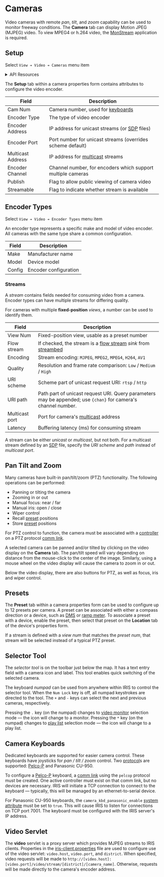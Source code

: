 # Cameras

Video cameras with remote _pan_, _tilt_, and _zoom_ capability can be used to
monitor freeway conditions.  The **Camera** tab can display Motion JPEG (MJPEG)
video.  To view MPEG4 or h.264 video, the [MonStream] application is required.

## Setup

Select `View ➔ Video ➔ Cameras` menu item

<details>
<summary>API Resources</summary>

* `iris/camera_pub`
* `iris/api/camera` (minimal)
* `iris/api/camera/{name}` (full)

| Access       | Minimal              | Full                        |
|--------------|----------------------|-----------------------------|
| 👁️  View      | name, location       | geo\_loc, video\_loss       |
| 👉 Operate   |                      | ptz †, recall\_preset †     |
| 💡 Manage    | notes, publish       | streamable, store\_preset † |
| 🔧 Configure | controller, cam\_num | pin, cam\_template, encoder\_type, enc\_address, enc\_port, enc\_mcast, enc\_channel

† _Write only_

[Dependent resources]:

* [flow stream]

</details>

The **Setup** tab within a camera properties form contains attributes to
configure the video encoder.

Field             | Description
------------------|-------------------------------------------------------
Cam Num           | Camera number, used for [keyboards](#camera-keyboards)
Encoder Type      | The type of video encoder
Encoder Address   | IP address for unicast streams (or [SDP] files)
Encoder Port      | Port number for unicast streams (overrides scheme default)
Multicast Address | IP address for [multicast] streams
Encoder Channel   | Channel number, for encoders which support multiple cameras
Publish           | Flag to allow public viewing of camera video
Streamable        | Flag to indicate whether stream is available

## Encoder Types

Select `View ➔ Video ➔ Encoder Types` menu item

An encoder type represents a specific make and model of video encoder.  All
cameras with the same type share a common configuration.

Field    | Description
---------|------------------
Make     | Manufacturer name
Model    | Device model
Config   | Encoder configuration

### Streams

A _stream_ contains fields needed for consuming video from a camera.  Encoder
types can have multiple streams for differing quality.

For cameras with multiple **fixed-position** _views_, a number can be used to
identify them.

Field          | Description
---------------|-----------------------------------------------------------
View Num       | Fixed-position view, usable as a preset number
Flow stream    | If checked, the stream is a [flow stream] _sink_ from [streambed]
Encoding       | Stream encoding: `MJPEG`, `MPEG2`, `MPEG4`, `H264`, `AV1`
Quality        | Resolution and frame rate comparison: `Low` / `Medium` / `High`
URI scheme     | Scheme part of unicast request URI: `rtsp` / `http`
URI path       | Path part of unicast request URI.  Query parameters may be appended; use `{chan}` for camera's channel number.
Multicast port | Port for camera's [multicast] address
Latency        | Buffering latency (ms) for consuming stream

A stream can be either _unicast_ or _multicast_, but not both.  For a multicast
stream defined by an [SDP] file, specify the _URI scheme_ and _path_ instead of
_multicast port_.

## Pan Tilt and Zoom

Many cameras have built-in pan/tilt/zoom (PTZ) functionality.  The following
operations can be performed:

* Panning or tilting the camera
* Zooming in or out
* Manual focus: near / far
* Manual iris: open / close
* Wiper control
* Recall [preset](#presets) positions
* Store [preset](#presets) positions

For PTZ control to function, the camera must be associated with a [controller]
on a PTZ protocol [comm link].

A selected camera can be panned and/or tilted by clicking on the video display
on the **Camera** tab.  The pan/tilt speed will vary depending on distance from
the mouse-click to the center of the image.  Similarly, using a mouse wheel on
the video display will cause the camera to zoom in or out.

Below the video display, there are also buttons for PTZ, as well as focus, iris
and wiper control.

## Presets

The **Preset** tab within a camera properties form can be used to configure up
to 12 presets per camera.  A preset can be associated with either a compass
direction or a device, such as [DMS] or [ramp meter].  To associate a preset
with a device, enable the preset, then select that preset on the **Location**
tab of the device's properties form.

If a stream is defined with a _view num_ that matches the _preset num_, that
stream will be selected instead of a typical PTZ preset.

## Selector Tool

The _selector tool_ is on the toolbar just below the map.  It has a text entry
field with a camera icon and label.  This tool enables quick switching of the
selected camera.

The keyboard _numpad_ can be used from anywhere within IRIS to control the
selector tool.  When the `Num Lock` key is off, all numpad keystrokes are
directed to the tool.  The `+` and `-` keys can select the next and previous
cameras, respectively.

Pressing the `.` key (on the numpad) changes to [video monitor] selection mode —
the icon will change to a monitor.  Pressing the `*` key (on the numpad) changes
to [play list] selection mode — the icon will change to a play list.

## Camera Keyboards

Dedicated keyboards are supported for easier camera control.  These keyboards
have joysticks for _pan / tilt / zoom_ control.  Two [protocol]s are supported:
[Pelco-P] and Panasonic CU-950.

To configure a [Pelco-P] keyboard, a [comm link] using the `pelcop` protocol
must be created.  One active controller must exist on that comm link, but no
devices are necessary.  IRIS will initiate a TCP connection to connect to the
keyboard — typically, this will be managed by an ethernet-to-serial device.

For Panasonic CU-950 keyboards, the `camera_kbd_panasonic_enable`
[system attribute] must be set to `true`.  This will cause IRIS to listen for
connections on TCP port 7001.  The keyboard must be configured with the IRIS
server's IP address.

## Video Servlet

The **video** servlet is a proxy server which provides MJPEG streams to IRIS
clients.  Properties in the [iris-client.properties] file are used to configure
use of the video servlet: `video.host`, `video.port`, and `district`.  When
specified, video requests will be made to
`http://[video.host]:[video.port]/video/stream/[district]/[camera_name]`.
Otherwise, requests will be made directly to the camera's encoder address.


[comm link]: comm_links.html
[controller]: controllers.html
[dependent resources]: permissions.html#dependent-resources
[DMS]: dms.html
[flow stream]: flow_streams.html
[iris-client.properties]: client_properties.html
[MonStream]: video.html#monstream
[multicast]: https://en.wikipedia.org/wiki/Multicast_address
[Pelco-P]: protocols.html#pelcop
[play list]: video.html#play-lists
[protocol]: protocols.html
[ramp meter]: ramp_meters.html
[SDP]: https://en.wikipedia.org/wiki/Session_Description_Protocol
[streambed]: https://github.com/mnit-rtmc/streambed
[system attribute]: system_attributes.html
[video monitor]: video.html
